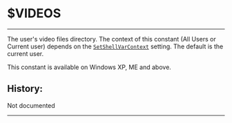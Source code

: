 # $VIDEOS

---

The user's video files directory. The context of this constant (All Users or Current user) depends on the [`SetShellVarContext`][1] setting. The default is the current user.

This constant is available on Windows XP, ME and above.

## History:

Not documented

---

[1]: ../Reference/SetShellVarContext.md